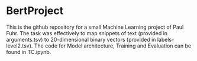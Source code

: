 # BertProject
This is the github repository for a small Machine Learning project of Paul Fuhr. The task was effectively to map snippets of text (provided in arguments.tsv) to 20-dimensional binary vectors (provided in labels-level2.tsv). The code for Model architecture, Training and Evaluation can be found in TC.ipynb.
